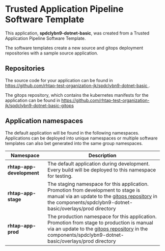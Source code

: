 # Trusted Application Pipeline Software Template

This application, **spdclybn9-dotnet-basic**, was created from a Trusted Application Pipeline Software Template.

The software templates create a new source and gitops deployment repositories with a sample source application. 

## Repositories

The source code for your application can be found in [https://github.com/rhtap-test-organization-jk/spdclybn9-dotnet-basic ](https://github.com/rhtap-test-organization-jk/spdclybn9-dotnet-basic ).
 
The gitops repository, which contains the kubernetes manifests for the application can be found in 
[https://github.com/rhtap-test-organization-jk/spdclybn9-dotnet-basic-gitops ](https://github.com/rhtap-test-organization-jk/spdclybn9-dotnet-basic-gitops ) 

## Application namespaces 

The default application will be found in the following namespaces. Applications can be deployed into unique namespaces or multiple software templates can also bet generated into the same group namespaces.  

|  Namespace   |  Description   |  
| -------- | -------- |   
| **rhtap-app-development** | The default application during development. Every build will be deployed to this namespace for testing. | 
| **rhtap-app-stage** | The staging namespace for this application. Promotion from development to stage is manual via an update to the [gitops repository](https://github.com/rhtap-test-organization-jk/spdclybn9-dotnet-basic-gitops ) in the components/spdclybn9-dotnet-basic/overlays/prod directory |  
| **rhtap-app-prod** | The production namespace for this application. Promotion from stage to production is manual via an update to the [gitops repository](https://github.com/rhtap-test-organization-jk/spdclybn9-dotnet-basic-gitops ) in the components/spdclybn9-dotnet-basic/overlays/prod directory | 